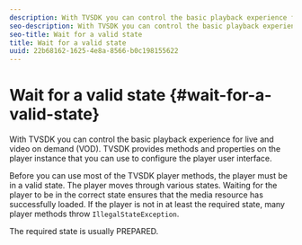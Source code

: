 ```yaml
---
description: With TVSDK you can control the basic playback experience for live and video on demand (VOD). TVSDK provides methods and properties on the player instance that you can use to configure the player user interface.
seo-description: With TVSDK you can control the basic playback experience for live and video on demand (VOD). TVSDK provides methods and properties on the player instance that you can use to configure the player user interface.
seo-title: Wait for a valid state
title: Wait for a valid state
uuid: 22b68162-1625-4e8a-8566-b0c198155622
---
```


# Wait for a valid state {#wait-for-a-valid-state}

With TVSDK you can control the basic playback experience for live and video on demand (VOD). TVSDK provides methods and properties on the player instance that you can use to configure the player user interface.

Before you can use most of the TVSDK player methods, the player must be in a valid state. 
The player moves through various states. Waiting for the player to be in the correct state ensures that the media resource has successfully loaded. If the player is not in at least the required state, many player methods throw `IllegalStateException`.

The required state is usually PREPARED. 
